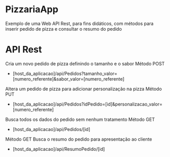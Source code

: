 # PizzariaApp
Exemplo de uma Web API Rest, para fins didáticos, com métodos para inserir pedido de pizza e consultar o resumo do pedido


# API Rest

Cria um novo pedido de pizza definindo o tamanho e o sabor
Método POST
-  [host_da_aplicacao]/api/Pedidos?tamanho_valor=[numero_referente]&sabor_valor=[numero_referente]

Altera um pedido de pizza para adicionar personalização na pizza
Método PUT
-  [host_da_aplicacao]/api/Pedidos?idPedido=[id]&personalizacao_valor=[numero_referente]

Busca todos os dados do pedido sem nenhum tratamento
Método GET
- [host_da_aplicacao]/api/Pedidos/[id]

Método GET
Busca o resumo do pedido para apresentação ao cliente
- [host_da_aplicacao]/api/ResumoPedido/[id]
